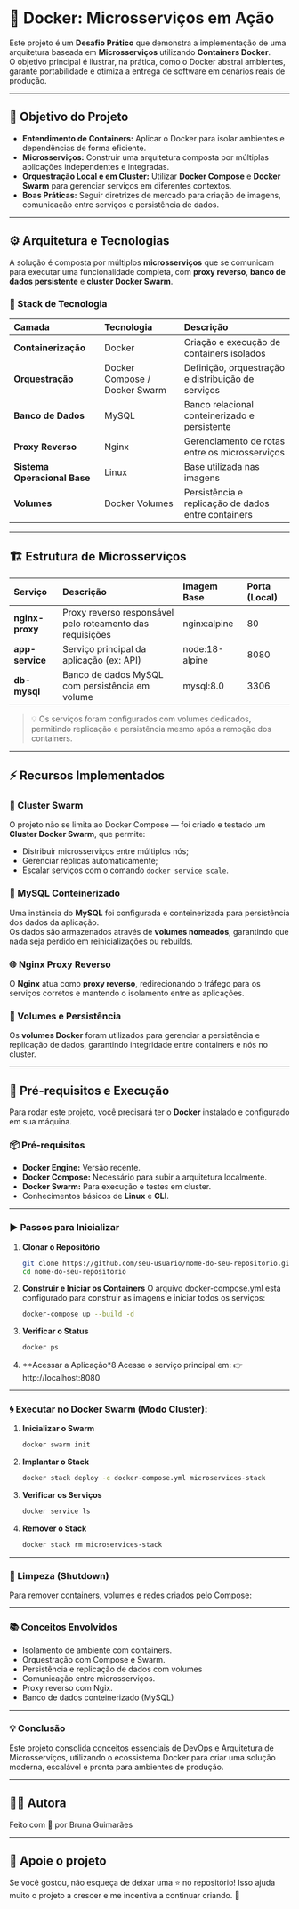 # 🐳 Docker: Microsserviços em Ação

Este projeto é um **Desafio Prático** que demonstra a implementação de uma arquitetura baseada em **Microsserviços** utilizando **Containers Docker**.  
O objetivo principal é ilustrar, na prática, como o Docker abstrai ambientes, garante portabilidade e otimiza a entrega de software em cenários reais de produção.

---

## 🎯 Objetivo do Projeto

- **Entendimento de Containers:** Aplicar o Docker para isolar ambientes e dependências de forma eficiente.  
- **Microsserviços:** Construir uma arquitetura composta por múltiplas aplicações independentes e integradas.  
- **Orquestração Local e em Cluster:** Utilizar **Docker Compose** e **Docker Swarm** para gerenciar serviços em diferentes contextos.  
- **Boas Práticas:** Seguir diretrizes de mercado para criação de imagens, comunicação entre serviços e persistência de dados.

---

## ⚙️ Arquitetura e Tecnologias

A solução é composta por múltiplos **microsserviços** que se comunicam para executar uma funcionalidade completa, com **proxy reverso**, **banco de dados persistente** e **cluster Docker Swarm**.

### 🧩 Stack de Tecnologia

| Camada | Tecnologia | Descrição |
| :------ | :---------- | :---------- |
| **Containerização** | Docker | Criação e execução de containers isolados |
| **Orquestração** | Docker Compose / Docker Swarm | Definição, orquestração e distribuição de serviços |
| **Banco de Dados** | MySQL | Banco relacional conteinerizado e persistente |
| **Proxy Reverso** | Nginx | Gerenciamento de rotas entre os microsserviços |
| **Sistema Operacional Base** | Linux | Base utilizada nas imagens |
| **Volumes** | Docker Volumes | Persistência e replicação de dados entre containers |

---

## 🏗️ Estrutura de Microsserviços

| Serviço | Descrição | Imagem Base | Porta (Local) |
| :--- | :--- | :--- | :--- |
| **nginx-proxy** | Proxy reverso responsável pelo roteamento das requisições | nginx:alpine | 80 |
| **app-service** | Serviço principal da aplicação (ex: API) | node:18-alpine | 8080 |
| **db-mysql** | Banco de dados MySQL com persistência em volume | mysql:8.0 | 3306 |

> 💡 Os serviços foram configurados com volumes dedicados, permitindo replicação e persistência mesmo após a remoção dos containers.

---

## ⚡ Recursos Implementados

### 🐝 Cluster Swarm
O projeto não se limita ao Docker Compose — foi criado e testado um **Cluster Docker Swarm**, que permite:
- Distribuir microsserviços entre múltiplos nós;
- Gerenciar réplicas automaticamente;
- Escalar serviços com o comando `docker service scale`.

### 🐬 MySQL Conteinerizado
Uma instância do **MySQL** foi configurada e conteinerizada para persistência dos dados da aplicação.  
Os dados são armazenados através de **volumes nomeados**, garantindo que nada seja perdido em reinicializações ou rebuilds.

### 🌐 Nginx Proxy Reverso
O **Nginx** atua como **proxy reverso**, redirecionando o tráfego para os serviços corretos e mantendo o isolamento entre as aplicações.

### 💾 Volumes e Persistência
Os **volumes Docker** foram utilizados para gerenciar a persistência e replicação de dados, garantindo integridade entre containers e nós no cluster.

---

## 🚀 Pré-requisitos e Execução

Para rodar este projeto, você precisará ter o **Docker** instalado e configurado em sua máquina.

### 📦 Pré-requisitos

- **Docker Engine:** Versão recente.  
- **Docker Compose:** Necessário para subir a arquitetura localmente.  
- **Docker Swarm:** Para execução e testes em cluster.  
- Conhecimentos básicos de **Linux** e **CLI**.

---

### ▶️ Passos para Inicializar

1. **Clonar o Repositório**
   ```bash
   git clone https://github.com/seu-usuario/nome-do-seu-repositorio.git
   cd nome-do-seu-repositorio

2. **Construir e Iniciar os Containers**
   O arquivo docker-compose.yml está configurado para construir as imagens e iniciar todos os serviços:
     ```bash
     docker-compose up --build -d

3. **Verificar o Status**
   ```bash
   docker ps

4. **Acessar a Aplicação*8
Acesse o serviço principal em:
👉 http://localhost:8080

---
### 🌀 Executar no Docker Swarm (Modo Cluster): 

1. **Inicializar o Swarm**
    ```bash
    docker swarm init

2. **Implantar o Stack**
     ```bash
     docker stack deploy -c docker-compose.yml microservices-stack

3. **Verificar os Serviços**
   ```bash
   docker service ls

4. **Remover o Stack**
   ```bash
   docker stack rm microservices-stack

---

### 🧹 Limpeza (Shutdown)

Para remover containers, volumes e redes criados pelo Compose:

---
### 📚 Conceitos Envolvidos
- Isolamento de ambiente com containers.
- Orquestração com Compose e Swarm.
- Persistência e replicação de dados com volumes
- Comunicação entre microsserviços.
- Proxy reverso com Ngix.
- Banco de dados conteinerizado (MySQL)
---
### 💡 Conclusão

Este projeto consolida conceitos essenciais de DevOps e Arquitetura de Microsserviços, utilizando o ecossistema Docker para criar uma solução moderna, escalável e pronta para ambientes de produção.

---

## 👩‍💻 Autora
Feito com 💛 por Bruna Guimarães

---
## 🌟 Apoie o projeto
Se você gostou, não esqueça de deixar uma ⭐ no repositório!
Isso ajuda muito o projeto a crescer e me incentiva a continuar criando. 🙌
